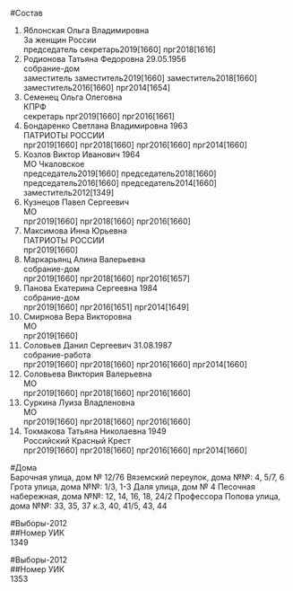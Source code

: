 #Состав  
1. Яблонская Ольга Владимировна  
    За женщин России  
    председатель секретарь2019[1660] прг2018[1616]  
2. Родионова Татьяна Федоровна 29.05.1956  
    собрание-дом  
    заместитель заместитель2019[1660] заместитель2018[1660] заместитель2016[1660] прг2014[1654]  
3. Семенец Ольга Олеговна  
    КПРФ  
    секретарь прг2019[1660] прг2016[1661]  
4. Бондаренко Светлана Владимировна 1963  
    ПАТРИОТЫ РОССИИ  
    прг2019[1660] прг2018[1660] прг2016[1660] прг2014[1660]  
5. Козлов Виктор Иванович 1964  
    МО Чкаловское  
    председатель2019[1660] председатель2018[1660] председатель2016[1660] председатель2014[1660] заместитель2012[1349]  
6. Кузнецов Павел Сергеевич  
    МО  
    прг2019[1660] прг2018[1660] прг2016[1660]  
7. Максимова Инна Юрьевна  
    ПАТРИОТЫ РОССИИ  
    прг2019[1660]  
8. Маркарьянц Алина Валерьевна  
    собрание-дом  
    прг2019[1660] прг2018[1660] прг2016[1657]  
9. Панова Екатерина Сергеевна 1984  
    собрание-дом  
    прг2019[1660] прг2016[1651] прг2014[1649]  
10. Смирнова Вера Викторовна  
    МО  
    прг2019[1660]  
11. Соловьев Данил Сергеевич 31.08.1987  
    собрание-работа  
    прг2019[1660] прг2018[1660] прг2016[1660] прг2014[1660]  
12. Соловьева Виктория Валерьевна  
    МО  
    прг2019[1660] прг2018[1660] прг2016[1660]  
13. Суркина Луиза Владленовна  
    МО  
    прг2019[1660] прг2018[1660] прг2016[1660]  
14. Токмакова Татьяна Николаевна 1949  
    Российский Красный Крест  
    прг2019[1660] прг2018[1660] прг2016[1660] прг2014[1660]  
  
#Дома  
Барочная улица, дом № 12/76 Вяземский переулок, дома №№: 4, 5/7, 6 Грота улица, дома №№: 1/3, 1-3 Даля улица, дом № 4 Песочная набережная, дома №№: 12, 14, 16, 18, 24/2 Профессора Попова улица, дома №№: 33, 35, 37 к.3, 40, 41/5, 43, 44  
  
#Выборы-2012  
##Номер УИК  
1349  
  
#Выборы-2012  
##Номер УИК  
1353  
